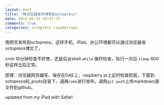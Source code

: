 ```yaml
---
layout: post
title: "用浏览器发布博客到octopress"
date: 2013-05-31 19:57:25
comments: true
categories: octopress raspberrypi
---
```

用网页发布到octopress，这样手机、iPad、办公环境都可以通过浏览器发octopress博文了。

cron 10分钟检查不好使，还是后台shell `while` 循环检查，执行一次后 `sleep` 600秒这样比较正常。

原理：浏览器网页编写，保存在GAE上，raspberry pi上定时检查抓取，下载到octopress的_posts目录下，调用`rake`进行发布，调用`git push`上传markdown源文件到github。

updated from my iPad with Safari

